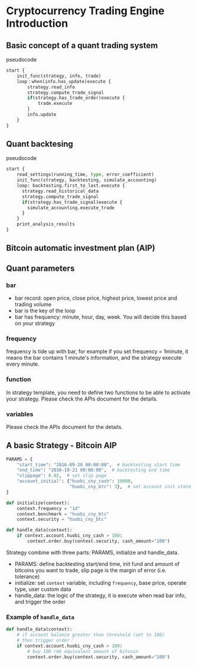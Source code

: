 # Cryptocurrency Trading Engine Introduction

## Basic concept of a quant trading system
pseudocode
```python
start {
    init_func(strategy, info, trade)
    loop：when(info.has_update)execute {
        strategy.read_info
        strategy.compute_trade_signal
        if(strategy.has_trade_order)execute {
            trade.execute
        }
        info.update
    }
}
```
## Quant backtesing
pseudocode
```python
start {
    read_settings(running_time, type, error_coefficient)
    init_func(strategy, backtesting, simulate_accounting)
    loop: backtesting.first_to_last.execute {
      strategy.read_historical_data
      strategy.compute_trade_signal
      if(strategy.has_trade_signal)execute {
        simulate_accounting.execute_trade
      }
    }
    print_analysis_results
}
```

## Bitcoin automatic investment plan (AIP)
## Quant parameters
### bar
* bar record: open price, close price, highest price, lowest price and trading volume
* bar is the key of the loop
* bar has frequency: minute, hour, day, week. You will decide this based on your strategy
### frequency
frequency is tide up with bar, for example if you set frequency = 1minute, it means the bar contains 1 minute's information, and the strategy execute every minute.
### function
In strategy template, you need to define two functions to be able to activate your strategy. Please check the APIs document for the details.
### variables
Please check the APIs document for the details.

## A basic Strategy - Bitcoin AIP
```python
PARAMS = {
    "start_time": "2016-09-20 00:00:00",  # backtesting start time
    "end_time": "2016-10-21 00:00:00",  # backtesting end time
    "slippage": 0.02,  # set slip page
    "account_initial": {"huobi_cny_cash": 10000,
                        "huobi_cny_btc": 3},  # set account init state
}

def initialize(context):
    context.frequency = "1d"
    context.benchmark = "huobi_cny_btc"
    context.security = "huobi_cny_btc"

def handle_data(context):
    if context.account.huobi_cny_cash > 100:
        context.order.buy(context.security, cash_amount="100")
```
Strategy combine with three parts: PARAMS, initialize and handle_data.
* PARAMS: define backtesting start/end time, init fund and amount of bitcoins you want to trade, slip page is the margin of error (i.e. tolerance)
* initialize: set `context` variable, including `frequency`, base price, operate type, user custom data
* handle_data: the logic of the strategy, it is execute when read bar info, and trigger the order
### Example of `handle_data`
```python
def handle_data(context):
    # if account balance greater than threshold (set to 100)
    # then trigger order：
    if context.account.huobi_cny_cash > 100:
        # buy 100 rmb equivalent amount of bitcoin
        context.order.buy(context.security, cash_amount="100")
```
